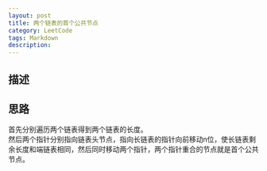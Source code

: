 ```yaml
---
layout: post
title: 两个链表的首个公共节点
category: LeetCode
tags: Markdown
description:
---
```

## 描述



## 思路

首先分别遍历两个链表得到两个链表的长度。    
然后两个指针分别指向链表头节点，指向长链表的指针向前移动n位，使长链表剩余长度和端链表相同，然后同时移动两个指针，两个指针重合的节点就是首个公共节点。
